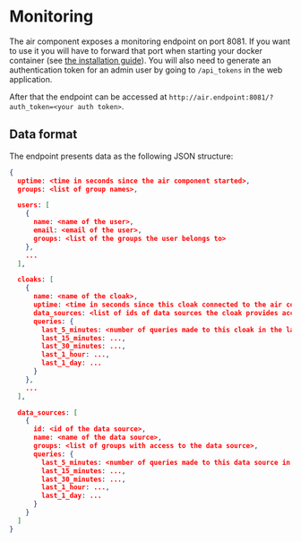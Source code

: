 # Monitoring

The air component exposes a monitoring endpoint on port 8081. If you want to use it you will have to forward that port
when starting your docker container (see [the installation guide](./installation.md)). You will also need to generate
an authentication token for an admin user by going to `/api_tokens` in the web application.

After that the endpoint can be accessed at `http://air.endpoint:8081/?auth_token=<your auth token>`.

## Data format

The endpoint presents data as the following JSON structure:

```json
{
  uptime: <time in seconds since the air component started>,
  groups: <list of group names>,

  users: [
    {
      name: <name of the user>,
      email: <email of the user>,
      groups: <list of the groups the user belongs to>
    },
    ...
  ],

  cloaks: [
    {
      name: <name of the cloak>,
      uptime: <time in seconds since this cloak connected to the air component>,
      data_sources: <list of ids of data sources the cloak provides access to>,
      queries: {
        last_5_minutes: <number of queries made to this cloak in the last 5 minutes>,
        last_15_minutes: ...,
        last_30_minutes: ...,
        last_1_hour: ...,
        last_1_day: ...
      }
    },
    ...
  ],

  data_sources: [
    {
      id: <id of the data source>,
      name: <name of the data source>,
      groups: <list of groups with access to the data source>,
      queries: {
        last_5_minutes: <number of queries made to this data source in the last 5 minutes>,
        last_15_minutes: ...,
        last_30_minutes: ...,
        last_1_hour: ...,
        last_1_day: ...
      }
    }
  ]
}
```
